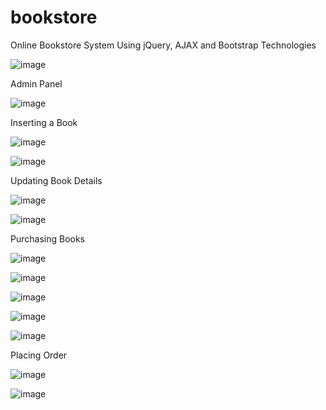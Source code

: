 # bookstore
Online Bookstore System Using jQuery, AJAX and Bootstrap Technologies

![image](https://github.com/pgnaik/bookstore/assets/31154391/29992e07-b6e5-4cd2-bf6f-488f4b395cd4)

Admin Panel

![image](https://github.com/pgnaik/bookstore/assets/31154391/cc9d607b-0304-4468-abd4-6111cfdf06fd)

Inserting a Book

![image](https://github.com/pgnaik/bookstore/assets/31154391/8b7e771d-9f8e-4004-a062-7d07763677cf)


![image](https://github.com/pgnaik/bookstore/assets/31154391/880c1776-27e5-4e38-8f4a-c676f6674116)


Updating Book Details


![image](https://github.com/pgnaik/bookstore/assets/31154391/12013726-de07-402d-9a6c-1ef3bc7966e0)


![image](https://github.com/pgnaik/bookstore/assets/31154391/f18a6a91-555b-4469-934e-dbacb1c16b93)

Purchasing Books

![image](https://github.com/pgnaik/bookstore/assets/31154391/b5b958d3-5f98-4fdc-b92e-5439e82524da)


![image](https://github.com/pgnaik/bookstore/assets/31154391/5d6c7fa7-eb23-42fd-8e5e-f283ae314995)

![image](https://github.com/pgnaik/bookstore/assets/31154391/975a066d-a951-4d24-b161-6dcd73a81c65)

![image](https://github.com/pgnaik/bookstore/assets/31154391/b1a11e30-8d15-4989-b3a4-6d43555e4747)

![image](https://github.com/pgnaik/bookstore/assets/31154391/3cca56da-7b65-4956-8be2-93cb7531fefa)

Placing Order

![image](https://github.com/pgnaik/bookstore/assets/31154391/abcaacf5-a590-4508-a992-e37992cd1e5f)

![image](https://github.com/pgnaik/bookstore/assets/31154391/aa3c96bd-9013-4809-ad41-45b05a8880db)













